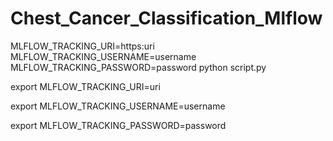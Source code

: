 # Chest_Cancer_Classification_Mlflow


MLFLOW_TRACKING_URI=https:uri 
MLFLOW_TRACKING_USERNAME=username
MLFLOW_TRACKING_PASSWORD=password
python script.py



export MLFLOW_TRACKING_URI=uri

export MLFLOW_TRACKING_USERNAME=username 

export MLFLOW_TRACKING_PASSWORD=password
